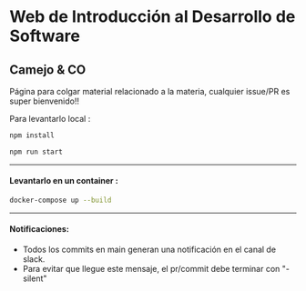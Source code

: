 # Web de Introducción al Desarrollo de Software
## Camejo & CO

Página para colgar material relacionado a la materia, cualquier issue/PR es super bienvenido!!


Para levantarlo local :

```sh
npm install
```

```sh
npm run start
```

---
#### Levantarlo en un container :

```sh
docker-compose up --build
```
-----
#### Notificaciones:
* Todos los commits en main generan una notificación en el canal de slack.
* Para evitar que llegue este mensaje, el pr/commit debe terminar con "-silent"
